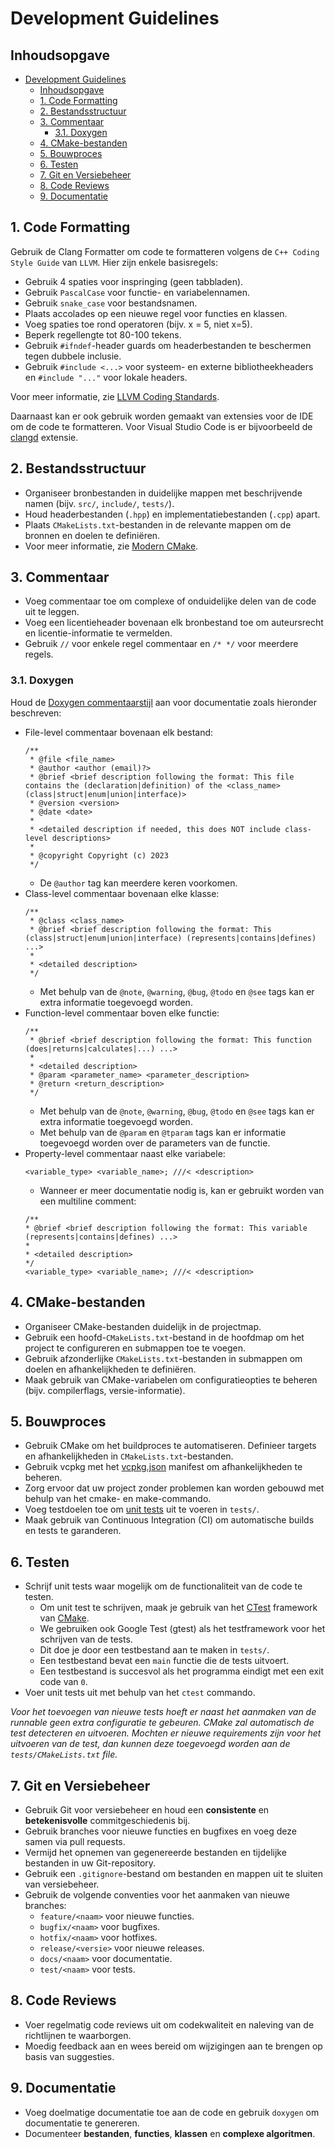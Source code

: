 # Development Guidelines

## Inhoudsopgave

- [Development Guidelines](#development-guidelines)
  - [Inhoudsopgave](#inhoudsopgave)
  - [1. Code Formatting](#1-code-formatting)
  - [2. Bestandsstructuur](#2-bestandsstructuur)
  - [3. Commentaar](#3-commentaar)
    - [3.1. Doxygen](#31-doxygen)
  - [4. CMake-bestanden](#4-cmake-bestanden)
  - [5. Bouwproces](#5-bouwproces)
  - [6. Testen](#6-testen)
  - [7. Git en Versiebeheer](#7-git-en-versiebeheer)
  - [8. Code Reviews](#8-code-reviews)
  - [9. Documentatie](#9-documentatie)

## 1. Code Formatting

Gebruik de Clang Formatter om code te formatteren volgens de `C++ Coding Style Guide` van `LLVM`. Hier zijn enkele basisregels:

- Gebruik 4 spaties voor inspringing (geen tabbladen).
- Gebruik `PascalCase` voor functie- en variabelennamen.
- Gebruik `snake_case` voor bestandsnamen.
- Plaats accolades op een nieuwe regel voor functies en klassen.
- Voeg spaties toe rond operatoren (bijv. x = 5, niet x=5).
- Beperk regellengte tot 80-100 tekens.
- Gebruik `#ifndef`-header guards om headerbestanden te beschermen tegen dubbele inclusie.
- Gebruik `#include <...>` voor systeem- en externe bibliotheekheaders en `#include "..."` voor lokale headers.

Voor meer informatie, zie [LLVM Coding Standards](https://llvm.org/docs/CodingStandards.html).

Daarnaast kan er ook gebruik worden gemaakt van extensies voor de IDE om de code te formatteren. Voor Visual Studio Code is er bijvoorbeeld de [clangd](https://marketplace.visualstudio.com/items?itemName=llvm-vs-code-extensions.vscode-clangd) extensie.

## 2. Bestandsstructuur

- Organiseer bronbestanden in duidelijke mappen met beschrijvende namen (bijv. `src/`, `include/`, `tests/`).
- Houd headerbestanden (`.hpp`) en implementatiebestanden (`.cpp`) apart.
- Plaats `CMakeLists.txt`-bestanden in de relevante mappen om de bronnen en doelen te definiëren.
- Voor meer informatie, zie [Modern CMake](https://cliutils.gitlab.io/modern-cmake/chapters/basics/structure.html).

## 3. Commentaar

- Voeg commentaar toe om complexe of onduidelijke delen van de code uit te leggen.
- Voeg een licentieheader bovenaan elk bronbestand toe om auteursrecht en licentie-informatie te vermelden.
- Gebruik `//` voor enkele regel commentaar en `/* */` voor meerdere regels.

### 3.1. Doxygen

Houd de [Doxygen commentaarstijl](https://www.doxygen.nl/manual/docblocks.html) aan voor documentatie zoals hieronder beschreven:

- File-level commentaar bovenaan elk bestand:
  ```
  /**
   * @file <file_name>
   * @author <author (email)?>
   * @brief <brief description following the format: This file contains the (declaration|definition) of the <class_name> (class|struct|enum|union|interface)>
   * @version <version>
   * @date <date>
   *
   * <detailed description if needed, this does NOT include class-level descriptions>
   *
   * @copyright Copyright (c) 2023
   */
  ```
  - De `@author` tag kan meerdere keren voorkomen.
- Class-level commentaar bovenaan elke klasse:
  ```
  /**
   * @class <class_name>
   * @brief <brief description following the format: This (class|struct|enum|union|interface) (represents|contains|defines) ...>
   *
   * <detailed description>
   */
  ```
  - Met behulp van de `@note`, `@warning`, `@bug`, `@todo` en `@see` tags kan er extra informatie toegevoegd worden.
- Function-level commentaar boven elke functie:
  ```
  /**
   * @brief <brief description following the format: This function (does|returns|calculates|...) ...>
   *
   * <detailed description>
   * @param <parameter_name> <parameter_description>
   * @return <return_description>
   */
  ```
  - Met behulp van de `@note`, `@warning`, `@bug`, `@todo` en `@see` tags kan er extra informatie toegevoegd worden.
  - Met behulp van de `@param` en `@tparam` tags kan er informatie toegevoegd worden over de parameters van de functie.
- Property-level commentaar naast elke variabele:
  ```
  <variable_type> <variable_name>; ///< <description>
  ```
  - Wanneer er meer documentatie nodig is, kan er gebruikt worden van een multiline comment:
  ```
  /**
  * @brief <brief description following the format: This variable (represents|contains|defines) ...>
  *
  * <detailed description>
  */
  <variable_type> <variable_name>; ///< <description>
  ```

## 4. CMake-bestanden

- Organiseer CMake-bestanden duidelijk in de projectmap.
- Gebruik een hoofd-`CMakeLists.txt`-bestand in de hoofdmap om het project te configureren en submappen toe te voegen.
- Gebruik afzonderlijke `CMakeLists.txt`-bestanden in submappen om doelen en afhankelijkheden te definiëren.
- Maak gebruik van CMake-variabelen om configuratieopties te beheren (bijv. compilerflags, versie-informatie).

## 5. Bouwproces

- Gebruik CMake om het buildproces te automatiseren. Definieer targets en afhankelijkheden in `CMakeLists.txt`-bestanden.
- Gebruik vcpkg met het [vcpkg.json](vcpkg.json) manifest om afhankelijkheden te beheren.
- Zorg ervoor dat uw project zonder problemen kan worden gebouwd met behulp van het cmake- en make-commando.
- Voeg testdoelen toe om [unit tests](https://cmake.org/cmake/help/book/mastering-cmake/chapter/Testing%20With%20CMake%20and%20CTest.html) uit te voeren in `tests/`.
- Maak gebruik van Continuous Integration (CI) om automatische builds en tests te garanderen.

## 6. Testen

- Schrijf unit tests waar mogelijk om de functionaliteit van de code te testen.
  - Om unit test te schrijven, maak je gebruik van het [CTest](https://cmake.org/cmake/help/latest/manual/ctest.1.html) framework van [CMake](https://cmake.org/).
  - We gebruiken ook Google Test (gtest) als het testframework voor het schrijven van de tests.
  - Dit doe je door een testbestand aan te maken in `tests/`.
  - Een testbestand bevat een `main` functie die de tests uitvoert.
  - Een testbestand is succesvol als het programma eindigt met een exit code van `0`.
- Voer unit tests uit met behulp van het `ctest` commando.

_Voor het toevoegen van nieuwe tests hoeft er naast het aanmaken van de runnable geen extra configuratie te gebeuren. CMake zal automatisch de test detecteren en uitvoeren. Mochten er nieuwe requirements zijn voor het uitvoeren van de test, dan kunnen deze toegevoegd worden aan de `tests/CMakeLists.txt` file._

## 7. Git en Versiebeheer

- Gebruik Git voor versiebeheer en houd een **consistente** en **betekenisvolle** commitgeschiedenis bij.
- Gebruik branches voor nieuwe functies en bugfixes en voeg deze samen via pull requests.
- Vermijd het opnemen van gegenereerde bestanden en tijdelijke bestanden in uw Git-repository.
- Gebruik een `.gitignore`-bestand om bestanden en mappen uit te sluiten van versiebeheer.
- Gebruik de volgende conventies voor het aanmaken van nieuwe branches:
  - `feature/<naam>` voor nieuwe functies.
  - `bugfix/<naam>` voor bugfixes.
  - `hotfix/<naam>` voor hotfixes.
  - `release/<versie>` voor nieuwe releases.
  - `docs/<naam>` voor documentatie.
  - `test/<naam>` voor tests.

## 8. Code Reviews

- Voer regelmatig code reviews uit om codekwaliteit en naleving van de richtlijnen te waarborgen.
- Moedig feedback aan en wees bereid om wijzigingen aan te brengen op basis van suggesties.

## 9. Documentatie

- Voeg doelmatige documentatie toe aan de code en gebruik `doxygen` om documentatie te genereren.
- Documenteer **bestanden**, **functies**, **klassen** en **complexe algoritmen**.
